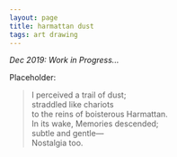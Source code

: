 ```yaml
---
layout: page
title: harmattan dust
tags: art drawing
---
```


_Dec 2019: Work in Progress..._

Placeholder:
> I perceived a trail of dust; <br />
> straddled like chariots <br />
> to the reins of boisterous Harmattan. <br />
> In its wake, Memories descended; <br />
> subtle and gentle— <br />
> Nostalgia too.
